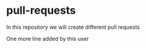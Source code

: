 # pull-requests
In this repository we will create different pull requests

One more line added by this user
